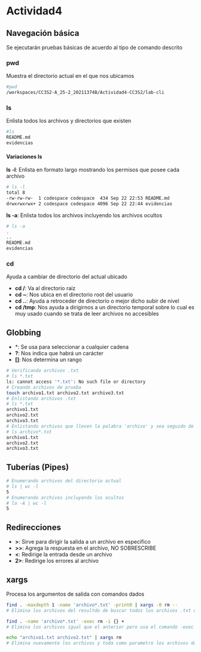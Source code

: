 # Actividad4
## Navegación básica
Se ejecutarán pruebas básicas de acuerdo al tipo de comando descrito
### pwd
Muestra el directorio actual en el que nos ubicamos
```bash
#pwd
/workspaces/CC3S2-A_25-2_20211374B/Actividad4-CC3S2/lab-cli
```
### ls
Enlista todos los archivos y directorios que existen
```bash
#ls
README.md
evidencias
```
#### Variaciones ls
**ls -l**: Enlista en formato largo mostrando los permisos que posee cada archivo
```bash
# ls -l
total 8
-rw-rw-rw-  1 codespace codespace  434 Sep 22 22:53 README.md
drwxrwxrwx+ 2 codespace codespace 4096 Sep 22 22:44 evidencias
```
**ls -a**: Enlista todos los archivos incluyendo los archivos ocultos
```bash
# ls -a
.
..
README.md
evidencias
```
### cd
Ayuda a cambiar de directorio del actual ubicado
- **cd /**: Va al directorio raíz
- **cd ~**: Nos ubica en el directorio root del usuario
- **cd ..**: Ayuda a retroceder de directorio o mejor dicho subir de nivel
- **cd /tmp**: Nos ayuda a dirigirnos a un directorio temporal sobre lo cual es muy usado cuando se trata de leer archivos no accesibles

## Globbing
- *: Se usa para seleccionar a cualquier cadena
- **?**: Nos indica que habrá un carácter
- **[]**: Nos determina un rango
```bash
# Verificando archivos .txt
# ls *.txt
ls: cannot access '*.txt': No such file or directory
# Creando archivos de prueba
touch archivo1.txt archivo2.txt archivo3.txt
# Enlistando archivos .txt
# ls *.txt
archivo1.txt
archivo2.txt
archivo3.txt
# Enlistando archivos que lleven la palabra 'archivo' y sea seguido de cualquier cadena
# ls archivo*.txt
archivo1.txt
archivo2.txt
archivo3.txt
```

## Tuberías (Pipes)
```bash
# Enumerando archivos del directorio actual
# ls | wc -l
5
# Enumerando archivos incluyendo los ocultos
# la -A | wc -l
5
```

## Redirecciones
- **>**: Sirve para dirigir la salida a un archivo en especifico
- **>>**: Agrega la respuesta en el archivo, NO SOBRESCRIBE
- **<**: Redirige la entrada desde un archivo
- **2>**: Redirige los errores al archivo

## xargs
Procesa los argumentos de salida con comandos dados
```bash
find . -maxdepth 1 -name 'archivo*.txt' -print0 | xargs -0 rm --
# Elimina los archivos del resultdo de buscar todos los archivos .txt que contienen la palabra archivo seguido de algún caracter
```

```bash
find . -name 'archivo*.txt' -exec rm -i {} +
# Elimina los archivos igual que el anterior pero usa el comando -exec rm -i {} + el cual nos pide confirmación para eliminar cada archivo
```

```bash
echo "archivo1.txt archivo2.txt" | xargs rm
# Elimina nuevamente los archivos y toda como parametro los archivos dados con el echo
```

